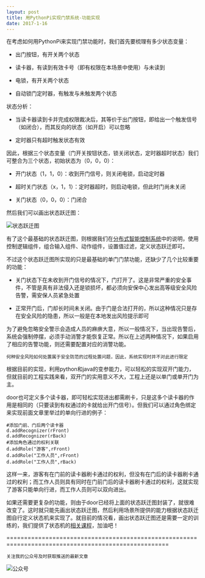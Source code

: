 ```yaml
---
layout: post
title: 用PythonPi实现门禁系统-功能实现
date: 2017-1-16
---
```

在考虑如何用PythonPi来实现门禁功能时，我们首先要梳理有多少状态变量：

- 出门按钮，有开关两个状态

- 读卡器，有读到有效卡号（即有权限在本场景中使用）与未读到

- 电锁，有开关两个状态

- 自动锁门定时器，有触发与未触发两个状态

状态分析：

- 当读卡器读到卡并完成权限裁决后，其等价于出门按钮，即给出一个触发信号（如闭合），而其反向的状态（如开启）可以忽略

- 定时器只有超时触发状态有效

因此，根据三个状态变量（门开关按钮状态，锁关闭状态，定时器超时状态）我们可整合为三个状态，初始状态为（0，0，0）：

- 开门状态（1，1，0）：收到开门信号，则关闭电锁，启动定时器

- 超时关门状态（x，1，1）：定时器超时，则启动电锁，但此时门尚未关闭

- 关门状态（0，0，0）：门闭合

然后我们可以画出状态跃迁图：

![状态跃迁图](http://course.pythonpi.top:10008/images/c1.png)

有了这个最基础的状态跃迁图，则根据我们在[分布式智能控制系统](http://115.29.52.95/forum.php?mod=forumdisplay&fid=40)中的说明，使用控制逻辑组件，组合输入组件、动作组件，设置值过滤，定义状态跃迁即可。

不过这个状态跃迁图所实现的只是最基础的单门门禁功能，还缺少了几个比较重要的功能：

- 关门状态下在未收到开门信号的情况下，门打开了。这是非常严重的安全事件，不管是真有非法侵入还是锁损坏，都必须向安保中心发出高等级安全风险告警，需安保人员紧急处置

- 正常开门后，门却长时间未关闭。由于门是合法打开的，所以这种情况只是存在安全风险的隐患，所以一般是在本地发出风险提示即可

为了避免忽略安全警示会造成人员的麻痹大意，所以一般情况下，当出现告警后，系统会强制停摆，必须手动消警才能恢复正常。所以在上述两种情况下，如果启用了相应的告警功能，则还需要配置对应的消警功能。

`何种安全风险如何处置属于安全防范的过程处置问题，因此，系统实现时并不对此进行限定`

根据目前的实现，利用python和java的变参能力，可以轻松的实现双开门能力，但就目前的工程实践来看，双开门的实用意义不大，工程上还是以单门或单开门为主。

door也可定义多个读卡器，即可轻松实现进出都需刷卡，只是这多个读卡器的作用是相同的（只要读到有权通过的卡就给出开门信号）。但我们可以通过角色绑定来实现前面文章里举过的单向行进的例子：

    #添加门前、门后两个读卡器
    d.addRecognizer(rFront)
    d.addRecognizer(rBack)
    #添加角色通过的权利关联
    d.addRole("游客",rFront)
    d.addRole("工作人员",rFront)
    d.addRole("工作人员",rBack)

这样一来，游客有在门前的读卡器刷卡通过的权利，但没有在门后的读卡器刷卡通过的权利；而工作人员则具有同时在门前门后的读卡器刷卡通过的权利，这就实现了游客只能单向行进，而工作人员则可以双向进出。

如果还需要更复杂的功能，则由于door已经将上面的状态跃迁图封装了，就很难改变了。这时就只能先画出状态跃迁图，然后利用场景所提供的能力根据状态跃迁图自行定义状态机来实现了。就目前的情况看，画出状态跃迁图还是需要一定的训练的，我们提供了状态机的[相关课程](http://course.pythonpi.top:10008/coursewareCatalogue.html?coursewareID=0354c027068042f5b5e1e7effdf06494)，加油吧！

====================================================================================================

`关注我的公众号及时获取推送的最新文章`

  ![公众号](http://course.pythonpi.top:10008/images/qrcode.jpg)
  

